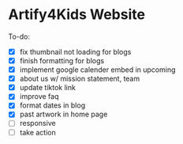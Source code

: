 # Artify4Kids Website

To-do:

- [x] fix thumbnail not loading for blogs
- [x] finish formatting for blogs
- [x] implement google calender embed in upcoming
- [x] about us w/ mission statement, team
- [x] update tiktok link
- [x] improve faq
- [x] format dates in blog
- [x] past artwork in home page
- [ ] responsive
- [ ] take action
